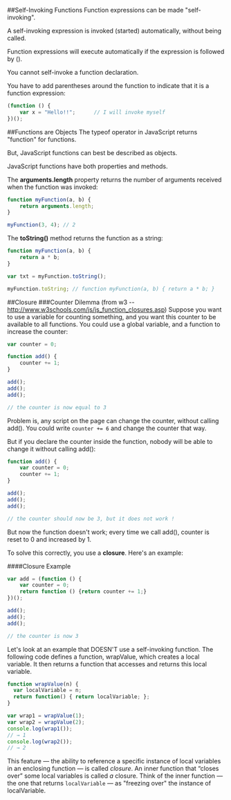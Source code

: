 ##Self-Invoking Functions
Function expressions can be made "self-invoking".

A self-invoking expression is invoked (started) automatically, without being called.

Function expressions will execute automatically if the expression is followed by ().

You cannot self-invoke a function declaration.

You have to add parentheses around the function to indicate that it is a function expression:

```JavaScript
(function () {
    var x = "Hello!!";      // I will invoke myself
})();
```

##Functions are Objects
The typeof operator in JavaScript returns "function" for functions.

But, JavaScript functions can best be described as objects.

JavaScript functions have both properties and methods.

The **arguments.length** property returns the number of arguments received when the function was invoked:
```JavaScript
function myFunction(a, b) {
    return arguments.length;
}

myFunction(3, 4); // 2
```

The **toString()** method returns the function as a string:
```JavaScript
function myFunction(a, b) {
    return a * b;
}

var txt = myFunction.toString();

myFunction.toString; // function myFunction(a, b) { return a * b; }
```

##Closure
###Counter Dilemma (from w3 -- http://www.w3schools.com/js/js_function_closures.asp)
Suppose you want to use a variable for counting something, and you want this counter to be available to all functions. You could use a global variable, and a function to increase the counter:

```JavaScript
var counter = 0;

function add() {
    counter += 1;
}

add();
add();
add();

// the counter is now equal to 3
```
Problem is, any script on the page can change the counter, without calling add(). You could write ```counter += 6``` and change the counter that way.

But if you declare the counter inside the function, nobody will be able to change it without calling add():

```JavaScript
function add() {
    var counter = 0;
    counter += 1;
}

add();
add();
add();

// the counter should now be 3, but it does not work !
```

But now the function doesn't work; every time we call add(), counter is reset to 0 and increased by 1.

To solve this correctly, you use a **closure**. Here's an example:

####Closure Example
```JavaScript
var add = (function () {
    var counter = 0;
    return function () {return counter += 1;}
})();

add();
add();
add();

// the counter is now 3
```

Let's look at an example that DOESN'T use a self-invoking function. The following code defines a function, wrapValue, which creates a local variable. It then returns a function that accesses and returns this local variable.

```JavaScript
function wrapValue(n) {
  var localVariable = n;
  return function() { return localVariable; };
}

var wrap1 = wrapValue(1);
var wrap2 = wrapValue(2);
console.log(wrap1());
// → 1
console.log(wrap2());
// → 2
```
This feature — the ability to reference a specific instance of local variables in an enclosing function — is called *closure*. An inner function that “closes over” some local variables is called *a* closure. Think of the inner function — the one that returns ```localVariable``` — as "freezing over" the instance of localVariable.  
